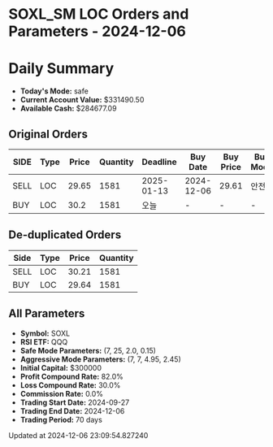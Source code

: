# SOXL_SM LOC Orders and Parameters - 2024-12-06

# Daily Summary

- **Today's Mode:** safe
- **Current Account Value:** $331490.50
- **Available Cash:** $284677.09

## Original Orders

| SIDE | Type | Price | Quantity | Deadline | Buy Date | Buy Price | Buy Mode |
|------|------|-------|----------|----------|----------|-----------|----------|
| SELL | LOC | 29.65 | 1581 | 2025-01-13 | 2024-12-06 | 29.61 | 안전 |
| BUY | LOC | 30.2 | 1581 | 오늘 | - | - | - |

## De-duplicated Orders

| Side | Type | Price | Quantity |
|------|------|-------|----------|
| SELL | LOC | 30.21 | 1581 |
| BUY | LOC | 29.64 | 1581 |

## All Parameters

- **Symbol:** SOXL
- **RSI ETF:** QQQ
- **Safe Mode Parameters:** (7, 25, 2.0, 0.15)
- **Aggressive Mode Parameters:** (7, 7, 4.95, 2.45)
- **Initial Capital:** $300000
- **Profit Compound Rate:** 82.0%
- **Loss Compound Rate:** 30.0%
- **Commission Rate:** 0.0%
- **Trading Start Date:** 2024-09-27
- **Trading End Date:** 2024-12-06
- **Trading Period:** 70 days

Updated at 2024-12-06 23:09:54.827240

